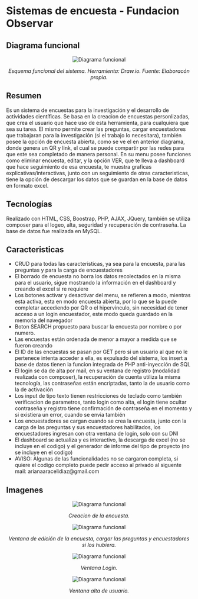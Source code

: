 <h1>Sistemas de encuesta - Fundacion Observar</h1>
<h2>Diagrama funcional</h2>
<div align="center">
  <img src="https://github.com/Ari-A-D/SistemaEncuestasInvestigacion/assets/54744627/322ebd8c-1d9f-4682-ace4-1a3de32b7c64" alt="Diagrama funcional" widht="80%">
  <p style="text-align: center;"><em>Esquema funcional del sistema. Herramienta: Draw.io. Fuente: Elaboracón propia.</em></p>
</div>
<h2>Resumen</h2>
Es un sistema de encuestas para la investigación y el desarrollo de actividades científicas. Se basa en la creacion de encuestas personlizadas, que crea el usuario que hace uso de esta herramienta, para cualquiera que sea su tarea. El mismo permite crear las preguntas, cargar encuestadores que trabajaran para la investigación (si el trabajo lo necesitara), también posee la opción de encuesta abierta, como se ve el en anterior diagrama, donde genera un QR y link, el cual se puede compartir por las redes para que este sea completado de manera personal. En su menu posee funciones como eliminar encuesta, editar, y la opción VER, que te lleva a dashboard que hace seguimiento de esa encuesta, te muestra graficas explicativas/interactivas, junto con un seguimiento de otras caracteristicas, tiene la opción de descargar los datos que se guardan en la base de datos en formato excel.
<h2>Tecnologías</h2>
Realizado con HTML, CSS, Boostrap, PHP, AJAX, JQuery, también se utiliza composer para el logeo, alta, seguridad y recuperación de contraseña.
La base de datos fue realizada en MySQL.
<h2>Caracteristicas</h2>
<ul>
  <li>CRUD para todas las caracteristicas, ya sea para la encuesta, para las preguntas y para la carga de encuestadores</li>
  <li>El borrado de encuesta no borra los datos recolectados en la misma para el usuario, sigue mostrando la información en el dashboard y creando el excel si re requiere</li>
  <li>Los botones activar y desactivar del menu, se refieren a modo, mientras esta activa, esta en modo encuesta abierta, por lo que se la puede completar accediendo por QR o el hipervinculo, sin necesidad de tener acceso a un login encuestador, este modo queda guardado en la memoria del navegador</li>
  <li>Boton SEARCH propuesto para buscar la encuesta por nombre o por numero.</li>
  <li>Las encuestas están ordenada de menor a mayor a medida que se fueron creando</li>
  <li>El ID de las encuestas se pasan por GET pero si un usuario al que no le pertenece intenta acceder a ella, es expulsado del sistema, los insert a base de datos tienen la funcion integrada de PHP anti-inyección de SQL</li>
  <li>El login se da de alta por mail, en su ventana de registro (modalidad realizada con composer), la recuperación de cuenta utiliza la misma tecnología, las contraseñas están encriptadas, tanto la de usuario como la de activación</li>
  <li>Los input de tipo texto tienen restricciones de teclado como también verificacion de parametros, tanto login como alta, el login tiene ocultar contraseña y registro tiene confirmación de contraseña en el momento y si existiera un error, cuando se envia también</li>
  <li>Los encuestadores se cargan cuando se crea la encuesta, junto con la carga de las preguntas y sus encuestadores habilitados, los encuestadores ingresan con otra ventana de login, solo con su DNI</li>
  <li>El dashboard se actualiza y es interactivo, la descarga de excel (no se incluye en el codigo) y el generador de informe del tipo de proyecto (no se incluye en el codigo)</li>
  <li>AVISO: Algunas de las funcionalidades no se cargaron completa, si quiere el codigo completo puede pedir acceso al privado al siguente mail: arianaaracelidiaz@gmail.com</li>
</ul>
<h2>Imagenes</h2>
<div align="center">
  <img src="https://github.com/Ari-A-D/SistemaEncuestasInvestigacion/assets/54744627/f164881f-8b9f-4c2e-84b1-b9074a7aa31b" alt="Diagrama funcional" widht="80%">
  <p style="text-align: center;"><em>Creacion de la encuesta.</em></p>
</div>
<div align="center">
  <img src="https://github.com/Ari-A-D/SistemaEncuestasInvestigacion/assets/54744627/c309c842-e09a-4860-9d09-5d9ee0160c00" alt="Diagrama funcional" widht="80%">
  <p style="text-align: center;"><em>Ventana de edición de la encuesta, cargar las preguntas y encuestadores si los hubiera.</em></p>
</div>
<div align="center">
  <img src="https://github.com/Ari-A-D/SistemaEncuestasInvestigacion/assets/54744627/8f5c3827-79ca-4c96-b69d-2b39b8c530c1" alt="Diagrama funcional" widht="80%">
  <p style="text-align: center;"><em>Ventana Login.</em></p>
</div>
<div align="center">
  <img src="https://github.com/Ari-A-D/SistemaEncuestasInvestigacion/assets/54744627/25a42960-10b4-46c3-881f-05363a3a20d8" alt="Diagrama funcional" widht="80%">
  <p style="text-align: center;"><em>Ventana alta de usuario.</em></p>
</div>
